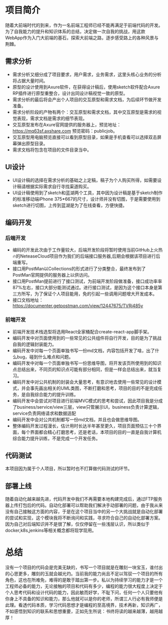 # 项目简介
随着大前端时代的到来，作为一名前端工程师已经不能再满足于前端代码的开发。为了自我能力的提升和知识体系的总结，决定做一次自我的挑战，用这款WebApp作为入门大前端的基石，探索大前端之路，逐步感受路上的各种风景与荆棘。

## 需求分析
* 需求分析又细分成了项目要求，用户需求，业务需求，这里头核心业务的分析将占据大量时间。
* 原型的设计使用到Axure软件，在获得设计稿后，使用sketch软件配合Axure RP插件进行原型重整合，设计出同设计稿视觉一致的原型。
* 需求分析的最后将会产出个人项目的交互原型和需求文档，为后续环节做开发准备。
* 需求分析阶段的产物有两个：交互原型和需求文档，其中交互原型是需求的视觉表现，需求文档是需求的细节表现。
* 交互原型发布在Axure官网提供的服务器上，预览地址：https://mq63sf.axshare.com 预览密码：publicjob。
* 交互原型用电脑预览直接可以看到原型目录，如果是手机查看可以选择双击屏幕弹出原型目录。
* 需求文档将包含在项目的文件目录当中。

## UI设计
* UI设计稿的选择在需求分析的基础之上定稿，稿子为个人购买所得，如需要设计稿请根据实际需求自行寻找渠道购买。
* UI设计稿使用到了sketch和蓝湖两个工具，其中因为设计稿是基于sketch制作的标准移动端iPhone 375*667的尺寸，设计师并没有切图，于是需要使用到sketch进行切图，上传到蓝湖是为了在线查看，方便快捷。

## 编码开发
### 后端开发
* 编码的开发此次由于工作量较大，后端开发阶段将暂时使用当前GitHub上火热🔥的NeteaseCloud项目作为我们的后端接口服务器,后期会根据该项目进行后端重写。
* 接口用PostMan以Collections的形式进行了分类整合，最终发布到了PostMan官网提供的服务器上以供访问。
* 接口用PostMan提前进行了接口测试，为前端开发阶段做准备，接口成功率率87%左右，接口大部分能测试通过。进行接口测试，是因为这个接口本身是第三方所写，为了保证个人项目能用，免的引起一些调用问题增大开发成本。
* 接口文档地址：https://documenter.getpostman.com/view/12447675/TVRj485y

### 前端开发
* 前端开发技术栈选型将选用React全家桶配合create-react-app脚手架。
* 编码开发中对页面使用到的一些常见的公共组件将自行开发，目的是为了挑战自我的逻辑封装能力。
* 编码开发中对每一个页面单独书写一份md文档，内容包括开发了啥，出了什么bug，碰到什么难点和问题。
* 编码开发中对每一个页面单独书写一份思维导图，将开发该页所使用到的知识点总结出来，不同页的知识点可能有部分相同，但是一样会总结出来，就当复习。
* 编码开发中对公共机制的封装会大量思考，有意识地去使用一些常见的设计模式，并会事先画出相关的UML类图，不断打磨和思考，项目的目的不是完成任务，是自我综合能力的提升训练。
* 编码开发中会尝试对项目进行前端MVC模式的思考和尝试，因此项目我是分成了business/service/view三层，view只管展示UI，business负责计算逻辑，service负责网络请求和数据适配
* 编码开发中会对公共机制都写一份md文档，并且也会做思维导图。
* 整体编码开发过程漫长，估计用时长达半年甚至更久，项目页面预估三十个界面，每个界面都会精心打磨思考，还是老话，本项目的目的一直是自我计算机综合能力提升训练，不是完成一个开发任务。
  
## 代码测试
本项目因为属于个人项目，所以暂时也不打算做代码测试的环节。

## 部署上线
随着自动化越来越先进，代码开发中我们不再需要本地构建完成后，通过FTP服务器上传打包后的代码。自动化部署可以帮助我们解决手动部署的问题，由于我从来没有自己接触这方面的内容，于是在这个项目当中的另一个大挑战就是自动化部署的尝试和实现，这个模块我将不断询问和实践，寻求符合自己的自动化部署方案。因为自己对后端知识并不是很了解，仅仅停留在一些浅层认识，所以类似于docker,k8s,jenkins等相关概念都将现学现用。

# 总结
没有一个项目的代码会是完美无缺的，书写一个项目就是在雕刻一块宝玉，谁付出的心思更多，雕刻的玉就会越光灼。当前我的能力尚且不足以驾驭一个项目的所有角色，这也在所难免，难得的是敢于踏出第一步。私以为持续学习的能力才是一个工程师必备的能力，无论接触的项目和代码有多少，编程的能力很大程度上决定于个人思考代码和设计代码的能力，因此敏而好学，不耻下问，任何一个人只要他有你身上不具备的知识和能力，那么他就可以是你的老师，所谓三人行必有我师便是此理。看透代码本质，学习代码思想才是编程的至高境界，技术再新，知识再广，不如感悟到知识的联系和思想重要，正如先生所说：书终将读的越来越薄，越用越厚！